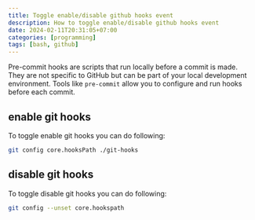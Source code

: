 ```yaml
---
title: Toggle enable/disable github hooks event
description: How to toggle enable/disable github hooks event
date: 2024-02-11T20:31:05+07:00
categories: [programming]
tags: [bash, github]
---
```


Pre-commit hooks are scripts that run locally before a commit is made. 
They are not specific to GitHub but can be part of your local development environment. 
Tools like `pre-commit` allow you to configure and run hooks before each commit.

## enable git hooks

To toggle enable git hooks you can do following:

```bash
git config core.hooksPath ./git-hooks
```

## disable git hooks

To toggle disable git hooks you can do following:

```bash
git config --unset core.hookspath
```
